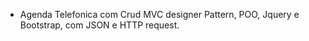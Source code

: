 * Agenda Telefonica com Crud MVC designer Pattern, POO, Jquery e Bootstrap, com JSON e HTTP request.